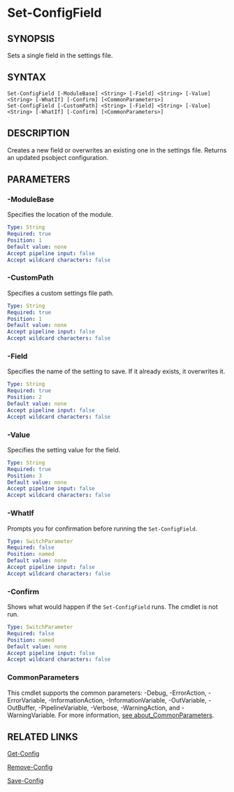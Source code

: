 # Set-ConfigField

## SYNOPSIS
Sets a single field in the settings file.

## SYNTAX
```
Set-ConfigField [-ModuleBase] <String> [-Field] <String> [-Value] <String> [-WhatIf] [-Confirm] [<CommonParameters>]
Set-ConfigField [-CustomPath] <String> [-Field] <String> [-Value] <String> [-WhatIf] [-Confirm] [<CommonParameters>]
```

## DESCRIPTION
Creates a new field or overwrites an existing one in the settings file. Returns an updated psobject configuration.
## PARAMETERS

### -ModuleBase
Specifies the location of the module.
```yaml
Type: String
Required: true
Position: 1
Default value: none
Accept pipeline input: false
Accept wildcard characters: false
```

### -CustomPath
Specifies a custom settings file path.
```yaml
Type: String
Required: true
Position: 1
Default value: none
Accept pipeline input: false
Accept wildcard characters: false
```

### -Field
Specifies the name of the setting to save. If it already exists, it overwrites it.
```yaml
Type: String
Required: true
Position: 2
Default value: none
Accept pipeline input: false
Accept wildcard characters: false
```

### -Value
Specifies the setting value for the field.
```yaml
Type: String
Required: true
Position: 3
Default value: none
Accept pipeline input: false
Accept wildcard characters: false
```

### -WhatIf
Prompts you for confirmation before running the `Set-ConfigField`.
```yaml
Type: SwitchParameter
Required: false
Position: named
Default value: none
Accept pipeline input: false
Accept wildcard characters: false
```

### -Confirm
Shows what would happen if the `Set-ConfigField` runs. The cmdlet is not run.
```yaml
Type: SwitchParameter
Required: false
Position: named
Default value: none
Accept pipeline input: false
Accept wildcard characters: false
```
### CommonParameters
This cmdlet supports the common parameters: -Debug, -ErrorAction, -ErrorVariable, -InformationAction, -InformationVariable, -OutVariable, -OutBuffer, -PipelineVariable, -Verbose, -WarningAction, and -WarningVariable. For more information, [see about_CommonParameters](https://docs.microsoft.com/pl-pl/powershell/module/microsoft.powershell.core/about/about_commonparameters).

## RELATED LINKS
[Get-Config](Get-Config.md)

[Remove-Config](Remove-Config.md)

[Save-Config](Save-Config.md)


